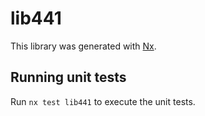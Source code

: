# lib441

This library was generated with [Nx](https://nx.dev).

## Running unit tests

Run `nx test lib441` to execute the unit tests.
